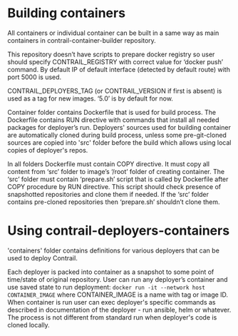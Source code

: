 # Building containers

All containers or individual container can be built in a same way as main containers in contrail-container-builder repository.

This repository doesn’t have scripts to prepare docker registry so user should specify CONTRAIL_REGISTRY with correct value for ‘docker push’ command. By default IP of default interface (detected by default route) with port 5000 is used.

CONTRAIL_DEPLOYERS_TAG (or CONTRAIL_VERSION if first is absent) is used as a tag for new images. ‘5.0’ is by default for now.

Container folder contains Dockerfile that is used for build process. The Dockerfile contains RUN directive with commands that install all needed packages for deployer’s run. Deployers' sources used for building container are automatically cloned during build process, unless some pre-git-cloned sources are copied into 'src' folder before the build which allows using local copies of deployer's repos.

In all folders Dockerfile must contain COPY directive. It must copy all content from ‘src’ folder to image’s ‘/root’ folder of creating container. The ‘src’ folder must contain ‘prepare.sh’ script that is called by Dockerfile after COPY procedure by RUN directive. This script should check presence of snapshotted repositories and clone them if needed. If the ‘src’ folder contains pre-cloned repositories then ‘prepare.sh’ shouldn’t clone them.

# Using contrail-deployers-containers

'containers' folder contains definitions for various deployers that can be used to deploy Contrail.

Each deployer is packed into container as a snapshot to some point of time/state of original repository. User can run any deployer’s container and use saved state to run deployment:
```docker run -it --network host CONTAINER_IMAGE```
where CONTAINER_IMAGE is a name with tag or image ID. When container is run user can exec deployer's specific commands as described in documentation of the deployer - run ansible, helm or whatever. The process is not different from standard run when deployer's code is cloned locally.
